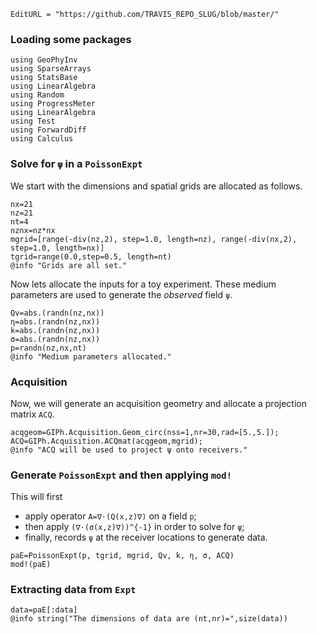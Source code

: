 ```@meta
EditURL = "https://github.com/TRAVIS_REPO_SLUG/blob/master/"
```

### Loading some packages

```@example forw
using GeoPhyInv
using SparseArrays
using StatsBase
using LinearAlgebra
using Random
using ProgressMeter
using LinearAlgebra
using Test
using ForwardDiff
using Calculus
```

### Solve for ``ψ`` in a `PoissonExpt`
We start with the dimensions and spatial grids are allocated as follows.

```@example forw
nx=21
nz=21
nt=4
nznx=nz*nx
mgrid=[range(-div(nz,2), step=1.0, length=nz), range(-div(nx,2), step=1.0, length=nx)]
tgrid=range(0.0,step=0.5, length=nt)
@info "Grids are all set."
```

Now lets allocate the inputs for a toy experiment.
These medium parameters are used to generate the *observed* field ``ψ``.

```@example forw
Qv=abs.(randn(nz,nx))
η=abs.(randn(nz,nx))
k=abs.(randn(nz,nx))
σ=abs.(randn(nz,nx))
p=randn(nz,nx,nt)
@info "Medium parameters allocated."
```

### Acquisition
Now, we will generate an acquisition geometry and allocate a projection matrix `ACQ`.

```@example forw
acqgeom=GIPh.Acquisition.Geom_circ(nss=1,nr=30,rad=[5.,5.]);
ACQ=GIPh.Acquisition.ACQmat(acqgeom,mgrid);
@info "ACQ will be used to project ψ onto receivers."
```

### Generate `PoissonExpt` and then applying `mod!`
This will first
* apply operator ``A=∇⋅(Q(x,z)∇)`` on a field ``p``;
* then apply ``(∇⋅(σ(x,z)∇))^{-1}`` in order to solve for ``ψ``;
* finally, records ``ψ`` at the receiver locations to generate data.

```@example forw
paE=PoissonExpt(p, tgrid, mgrid, Qv, k, η, σ, ACQ)
mod!(paE)
```

### Extracting data from `Expt`

```@example forw
data=paE[:data]
@info string("The dimensions of data are (nt,nr)=",size(data))
```

